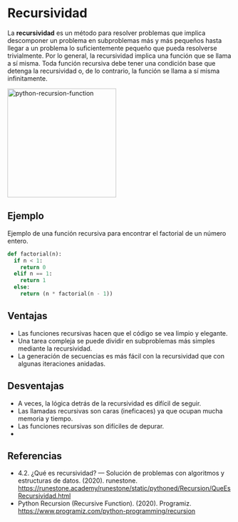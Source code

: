 # Recursividad

La **recursividad** es un método para resolver problemas que implica descomponer un problema en subproblemas más y más pequeños hasta llegar a un problema lo suficientemente pequeño que pueda resolverse trivialmente. Por lo general, la recursividad implica una función que se llama a sí misma.
Toda función recursiva debe tener una condición base que detenga la recursividad o, de lo contrario, la función se llama a sí misma infinitamente.

<img width="244" alt="python-recursion-function" src="https://user-images.githubusercontent.com/42527034/120390351-395a6900-c2f3-11eb-979f-95563a2f5679.png">

## Ejemplo

Ejemplo de una función recursiva para encontrar el factorial de un número entero.

```python
def factorial(n):
  if n < 1:
    return 0
  elif n == 1:
    return 1
  else:
    return (n * factorial(n - 1))
```

## Ventajas 

* Las funciones recursivas hacen que el código se vea limpio y elegante.
* Una tarea compleja se puede dividir en subproblemas más simples mediante la recursividad.
* La generación de secuencias es más fácil con la recursividad que con algunas iteraciones anidadas.

## Desventajas

* A veces, la lógica detrás de la recursividad es difícil de seguir.
* Las llamadas recursivas son caras (ineficaces) ya que ocupan mucha memoria y tiempo.
* Las funciones recursivas son difíciles de depurar.
* 
## Referencias 

* 4.2. ¿Qué es recursividad? — Solución de problemas con algoritmos y estructuras de datos. (2020). runestone. https://runestone.academy/runestone/static/pythoned/Recursion/QueEsRecursividad.html
* Python Recursion (Recursive Function). (2020). Programiz. https://www.programiz.com/python-programming/recursion
